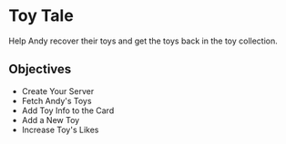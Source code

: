 # Toy Tale

Help Andy recover their toys and get the toys back in the toy collection.

## Objectives

-   Create Your Server
-   Fetch Andy's Toys
-   Add Toy Info to the Card
-   Add a New Toy
-   Increase Toy's Likes
